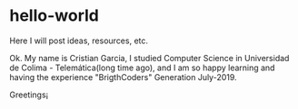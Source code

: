 # hello-world
Here I will post ideas, resources, etc.

Ok. My name is Cristian Garcia, I studied Computer Science in Universidad de Colima - Telemática(long time ago), and I am so happy learning and having the experience "BrigthCoders" Generation July-2019.

Greetings¡
